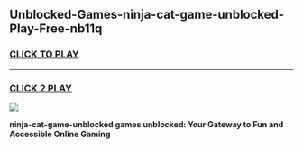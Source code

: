 
## Unblocked-Games-ninja-cat-game-unblocked-Play-Free-nb11q
<h3>
<a href="https://premium76.site?title=ninja-cat-game-unblocked&ref=21A">CLICK TO PLAY</a></h3>
<hr>

<h3>
<a href="https://premium76.site?title=ninja-cat-game-unblocked&ref=21A">CLICK 2 PLAY</a>
  
</h3>

<a href="https://premium76.site?title=ninja-cat-game-unblocked&ref=21A"><img src="https://clearcache.store/games.png"></a>


**ninja-cat-game-unblocked games unblocked: Your Gateway to Fun and Accessible Online Gaming**
